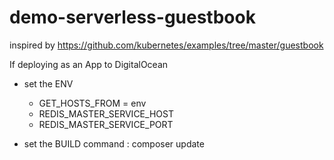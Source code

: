 # demo-serverless-guestbook

inspired by https://github.com/kubernetes/examples/tree/master/guestbook


If deploying as an App to DigitalOcean
- set the ENV
  - GET_HOSTS_FROM = env
  - REDIS_MASTER_SERVICE_HOST
  - REDIS_MASTER_SERVICE_PORT
  
- set the BUILD command : composer update
